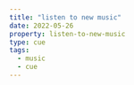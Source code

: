 ```yaml
---
title: "listen to new music"
date: 2022-05-26
property: listen-to-new-music
type: cue
tags:
  - music
  - cue
---
```


